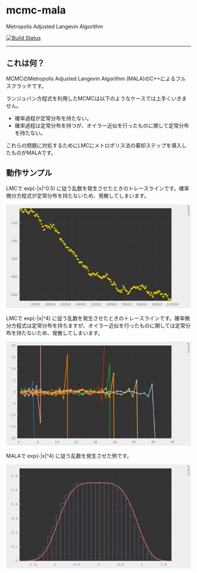 # mcmc-mala

Metropolis Adjusted Langevin Algorithm

[![Build Status](https://travis-ci.org/hiroyam/mcmc-mala.svg?branch=master)](https://travis-ci.org/hiroyam/mcmc-mala)

---

## これは何？

MCMCのMetropolis Adjusted Langevin Algorithm (MALA)のC++によるフルスクラッチです。

ランジュバン方程式を利用したMCMCは以下のようなケースでは上手くいきません。
- 確率過程が定常分布を持たない。
- 確率過程は定常分布を持つが、オイラー近似を行ったものに関して定常分布を持たない。

これらの問題に対処するためにLMCにメトロポリス法の棄却ステップを導入したものがMALAです。


## 動作サンプル

LMCで exp(-|x|^0.5) に従う乱数を発生させたときのトレースラインです。確率微分方程式が定常分布を持たないため、発散してしまいます。

![](images/plot1.png)

LMCで exp(-|x|^4) に従う乱数を発生させたときのトレースラインです。確率微分方程式は定常分布を持ちますが、オイラー近似を行ったものに関しては定常分布を持たないため、発散してしまいます。

![](images/plot2.png)

MALAで exp(-|x|^4) に従う乱数を発生させた例です。

![](images/plot3.png)
